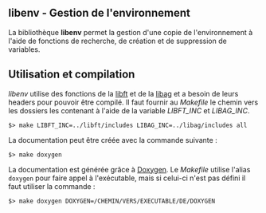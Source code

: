 libenv - Gestion de l'environnement
------------------------------------

La bibliothèque **libenv** permet la gestion d'une copie de l'environnement à l'aide de fonctions de recherche, de création et de suppression de variables.

## Utilisation et compilation

*libenv* utilise des fonctions de la [libft][] et de la [libag][] et a besoin de leurs headers pour pouvoir être compilé. Il faut fournir au _Makefile_ le chemin vers les dossiers les contenant à l'aide de la variable *LIBFT_INC* et *LIBAG_INC*.

	$> make LIBFT_INC=../libft/includes LIBAG_INC=../libag/includes all

La documentation peut être créée avec la commande suivante :

	$> make doxygen

La documentation est générée grâce à [Doxygen][]. Le _Makefile_ utilise l'alias `doxygen` pour faire appel à l'exécutable, mais si celui-ci n'est pas défini il faut utiliser la commande :

	$> make doxygen DOXYGEN=/CHEMIN/VERS/EXECUTABLE/DE/DOXYGEN

[Libft]: https://github.com/aguerin42/libft.git
[Libag]: https://github.com/aguerin42/libag.git
[Doxygen]: https://github.com/doxygen/doxygen
